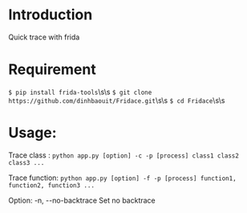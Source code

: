 # Introduction

Quick trace with frida

# Requirement

```$ pip install frida-tools```\s\s
```$ git clone https://github.com/dinhbaouit/Fridace.git```\s\s
```$ cd Fridace```\s\s

# Usage: 

Trace class   : ```python app.py [option] -c -p [process] class1 class2 class3 ...```

Trace function: ```python app.py [option] -f -p [process] function1, function2, function3 ...```

Option:
	-n,    --no-backtrace      Set no backtrace

